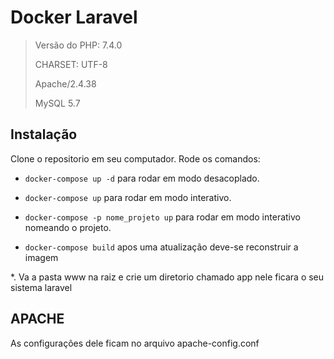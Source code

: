 

# Docker Laravel

> Versão do PHP: 7.4.0
>
> CHARSET: UTF-8
>
> Apache/2.4.38
>
> MySQL 5.7

## Instalação

Clone o repositorio em seu computador. Rode os comandos:


* `docker-compose up -d` para rodar em modo desacoplado.

* `docker-compose up`    para rodar em modo interativo.

* `docker-compose -p nome_projeto up` para rodar em modo interativo nomeando o projeto.

* `docker-compose build` apos uma atualização deve-se reconstruir a imagem

*.  Va a pasta www na raiz e crie um diretorio chamado app nele ficara o seu sistema laravel


## APACHE

As configurações dele ficam no arquivo  apache-config.conf








